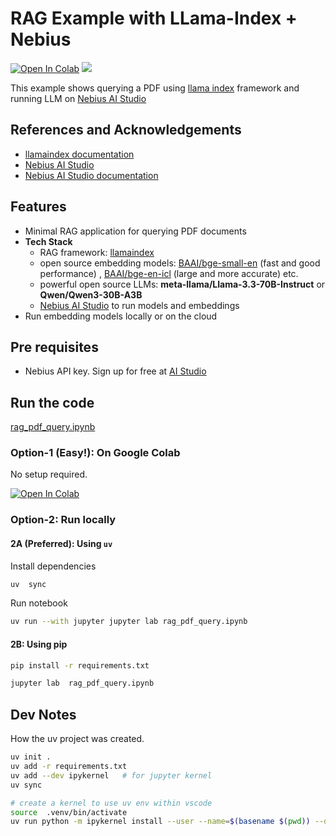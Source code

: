 # RAG Example with LLama-Index + Nebius

[![Open In Colab](https://colab.research.google.com/assets/colab-badge.svg)](https://colab.research.google.com/github/nebius/ai-studio-cookbook/blob/main/rag/rag-pdf-llama-index/rag_pdf_query.ipynb)
[![](https://img.shields.io/badge/Powered%20by-Nebius%20AI-orange?style=flat&labelColor=orange&color=green)](https://nebius.com/ai-studio)

This example shows querying a PDF using  [llama index](https://docs.llamaindex.ai/en/stable/) framework and running LLM on [Nebius AI Studio](https://studio.nebius.com/)


## References and Acknowledgements

- [llamaindex documentation](https://docs.llamaindex.ai/en/stable/)
- [Nebius AI Studio](https://studio.nebius.com/)
- [Nebius AI Studio documentation](https://docs.nebius.com/studio/inference/quickstart)


## Features

- Minimal RAG application for querying PDF documents
- **Tech Stack**
  - RAG framework: [llamaindex](https://docs.llamaindex.ai/)
  - open source embedding models: [BAAI/bge-small-en](https://huggingface.co/BAAI/bge-small-en) (fast and good performance) ,  [BAAI/bge-en-icl](https://huggingface.co/BAAI/bge-en-icl) (large and more accurate) etc.
  - powerful open source LLMs: **meta-llama/Llama-3.3-70B-Instruct**  or **Qwen/Qwen3-30B-A3B**
  - [Nebius AI Studio](https://studio.nebius.com) to run models and embeddings
- Run embedding models locally or on the cloud


## Pre requisites

- Nebius API key.  Sign up for free at [AI Studio](https://studio.nebius.com/)

## Run the code

[rag_pdf_query.ipynb](rag_pdf_query.ipynb)

### Option-1 (Easy!):  On Google Colab

No setup required.

[![Open In Colab](https://colab.research.google.com/assets/colab-badge.svg)](https://colab.research.google.com/github/nebius/ai-studio-cookbook/blob/main/rag/rag-pdf-llama-index/rag_pdf_query.ipynb)

### Option-2: Run locally

#### 2A (Preferred): Using `uv`

Install dependencies

```bash
uv  sync
```

Run notebook

```bash
uv run --with jupyter jupyter lab rag_pdf_query.ipynb
```

#### 2B: Using pip

```bash
pip install -r requirements.txt
```

```bash
jupyter lab  rag_pdf_query.ipynb
```

## Dev Notes

How the uv project was created.

```bash
uv init .
uv add -r requirements.txt
uv add --dev ipykernel   # for jupyter kernel
uv sync

# create a kernel to use uv env within vscode
source  .venv/bin/activate
uv run python -m ipykernel install --user --name=$(basename $(pwd)) --display-name "($(basename $(pwd)))"
```

